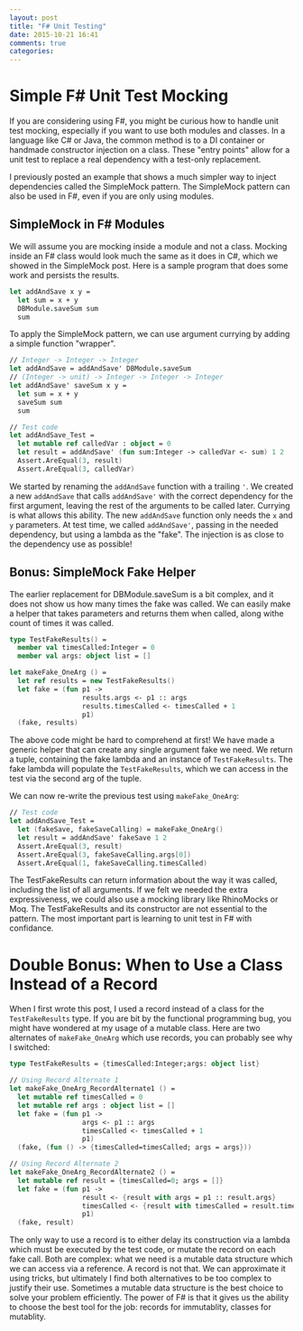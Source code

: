 ```yaml
---
layout: post
title: "F# Unit Testing"
date: 2015-10-21 16:41
comments: true
categories: 
---
```


# Simple F# Unit Test Mocking

If you are considering using F#, you might be curious how to handle unit test
mocking, especially if you want to use both modules and classes. In a language
like C# or Java, the common method is to a DI container or handmade constructor
injection on a class. These "entry points" allow for a unit test to replace a
real dependency with a test-only replacement.

I previously posted an example that shows a much simpler way to inject
dependencies called the SimpleMock pattern. The SimpleMock pattern can also be
used in F#, even if you are only using modules.

## SimpleMock in F# Modules

We will assume you are mocking inside a module and not a class. Mocking inside
an F# class would look much the same as it does in C#, which we showed in the
SimpleMock post. Here is a sample program that does some work and persists the
results.

``` fsharp
let addAndSave x y =
  let sum = x + y
  DBModule.saveSum sum
  sum
``` 

To apply the SimpleMock pattern, we can use argument currying by adding a simple
function "wrapper".

``` fsharp
// Integer -> Integer -> Integer
let addAndSave = addAndSave' DBModule.saveSum
// (Integer -> unit) -> Integer -> Integer -> Integer
let addAndSave' saveSum x y = 
  let sum = x + y
  saveSum sum
  sum

// Test code
let addAndSave_Test =
  let mutable ref calledVar : object = 0
  let result = addAndSave' (fun sum:Integer -> calledVar <- sum) 1 2
  Assert.AreEqual(3, result)
  Assert.AreEqual(3, calledVar)
``` 

We started by renaming the ```addAndSave``` function with a trailing ```'```. We
created a new ```addAndSave``` that calls ```addAndSave'``` with the correct
dependency for the first argument, leaving the rest of the arguments to be
called later. Currying is what allows this ability. The new ```addAndSave```
function only needs the ```x``` and ```y``` parameters. At test time, we called ```addAndSave'```, passing in the needed dependency, but using a lambda as the
"fake". The injection is as close to the dependency use as possible!

## Bonus: SimpleMock Fake Helper

The earlier replacement for DBModule.saveSum is a bit complex, and it does not
show us how many times the fake was called. We can easily make a helper that
takes parameters and returns them when called, along withe count of times it was
called.

``` fsharp
type TestFakeResults() = 
  member val timesCalled:Integer = 0
  member val args: object list = []

let makeFake_OneArg () = 
  let ref results = new TestFakeResults()
  let fake = (fun p1 -> 
                  results.args <- p1 :: args
                  results.timesCalled <- timesCalled + 1
                  p1)
  (fake, results) 
```

The above code might be hard to comprehend at first! We have made a generic
helper that can create any single argument fake we need. We return a tuple,
containing the fake lambda and an instance of ```TestFakeResults```. The fake
lambda will populate the ```TestFakeResults```, which we can access in the test
via the second arg of the tuple.

We can now re-write the previous test using ```makeFake_OneArg```:

``` fsharp
// Test code
let addAndSave_Test =
  let (fakeSave, fakeSaveCalling) = makeFake_OneArg()
  let result = addAndSave' fakeSave 1 2
  Assert.AreEqual(3, result)
  Assert.AreEqual(3, fakeSaveCalling.args[0])
  Assert.AreEqual(1, fakeSaveCalling.timesCalled)
``` 

The TestFakeResults can return information about the way it was called,
including the list of all arguments. If we felt we needed the extra
expressiveness, we could also use a mocking library like RhinoMocks or Moq. The
TestFakeResults and its constructor are not essential to the pattern. The most
important part is learning to unit test in F# with confidance.


# Double Bonus: When to Use a Class Instead of a Record

When I first wrote this post, I used a record instead of a class for the ```TestFakeResults``` type. If you are bit by the functional programming bug,
you might have wondered at my usage of a mutable class. Here are two alternates
of ```makeFake_OneArg``` which use records, you can probably see why I switched:

``` fsharp
type TestFakeResults = {timesCalled:Integer;args: object list}

// Using Record Alternate 1
let makeFake_OneArg_RecordAlternate1 () = 
  let mutable ref timesCalled = 0
  let mutable ref args : object list = []
  let fake = (fun p1 -> 
                  args <- p1 :: args
                  timesCalled <- timesCalled + 1
                  p1)
  (fake, (fun () -> {timesCalled=timesCalled; args = args})) 

// Using Record Alternate 2
let makeFake_OneArg_RecordAlternate2 () = 
  let mutable ref result = {timesCalled=0; args = []}
  let fake = (fun p1 -> 
                  result <- {result with args = p1 :: result.args}
                  timesCalled <- {result with timesCalled = result.timesCalled + 1}
                  p1)
  (fake, result) 
```

The only way to use a record is to either delay its construction via a lambda
which must be executed by the test code, or mutate the record on each fake call.
Both are complex: what we need is a mutable data structure which we can access
via a reference. A record is not that. We can approximate it using tricks, but
ultimately I find both alternatives to be too complex to justify their use.
Sometimes a mutable data structure is the best choice to solve your problem
efficiently. The power of F# is that it gives us the ability to choose the best
tool for the job: records for immutablity, classes for mutablity.
